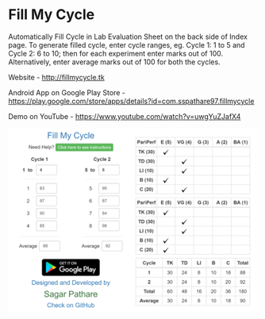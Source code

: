 # Fill My Cycle
Automatically Fill Cycle in Lab Evaluation Sheet on the back side of Index page. To generate filled cycle, enter cycle ranges, eg. Cycle 1: 1 to 5 and Cycle 2: 6 to 10; then for each experiment enter marks out of 100. Alternatively, enter average marks out of 100 for both the cycles.

Website - <a href="http://fillmycycle.tk" target="_blank">http://fillmycycle.tk</a>

Android App on Google Play Store - <a href="https://play.google.com/store/apps/details?id=com.sspathare97.fillmycycle" target="_blank">https://play.google.com/store/apps/details?id=com.sspathare97.fillmycycle</a>

Demo on YouTube - <a href="https://www.youtube.com/watch?v=uwgYuZJafX4" target="_blank">https://www.youtube.com/watch?v=uwgYuZJafX4</a>

![Screenshot](/screenshot.png?raw=true "Screenshot")
